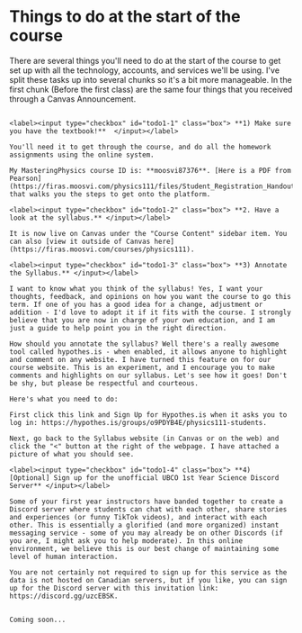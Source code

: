 Things to do at the start of the course
=======================

There are several things you'll need to do at the start of the course to get set up with all the technology, accounts, and services we'll be using.
I've split these tasks up into several chunks so it's a bit more manageable. 
In the first chunk (Before the first class) are the same four things that you received through a Canvas Announcement.

```{dropdown} <h3>Before the first class</h3>

<label><input type="checkbox" id="todo1-1" class="box"> **1) Make sure you have the textbook!**  </input></label> 

You'll need it to get through the course, and do all the homework assignments using the online system. 

My MasteringPhysics course ID is: **moosvi87376**. [Here is a PDF from Pearson](https://firas.moosvi.com/physics111/files/Student_Registration_Handout_moosvi87376) that walks you the steps to get onto the platform. 

<label><input type="checkbox" id="todo1-2" class="box"> **2. Have a look at the syllabus.** </input></label> 

It is now live on Canvas under the "Course Content" sidebar item. You can also [view it outside of Canvas here](https://firas.moosvi.com/courses/physics111).

<label><input type="checkbox" id="todo1-3" class="box"> **3) Annotate the Syllabus.** </input></label> 

I want to know what you think of the syllabus! Yes, I want your thoughts, feedback, and opinions on how you want the course to go this term. If one of you has a good idea for a change, adjustment or addition - I'd love to adopt it if it fits with the course. I strongly believe that you are now in charge of your own education, and I am just a guide to help point you in the right direction. 

How should you annotate the syllabus? Well there's a really awesome tool called hypothes.is - when enabled, it allows anyone to highlight and comment on any website. I have turned this feature on for our course website. This is an experiment, and I encourage you to make comments and highlights on our syllabus. Let's see how it goes! Don't be shy, but please be respectful and courteous.

Here's what you need to do:

First click this link and Sign Up for Hypothes.is when it asks you to log in: https://hypothes.is/groups/o9PDYB4E/physics111-students.

Next, go back to the Syllabus website (in Canvas or on the web) and click the "<" button at the right of the webpage. I have attached a picture of what you should see.

<label><input type="checkbox" id="todo1-4" class="box"> **4) [Optional] Sign up for the unofficial UBCO 1st Year Science Discord Server** </input></label> 

Some of your first year instructors have banded together to create a Discord server where students can chat with each other, share stories and experiences (or funny TikTok videos), and interact with each other. This is essentially a glorified (and more organized) instant messaging service - some of you may already be on other Discords (if you are, I might ask you to help moderate). In this online environment, we believe this is our best change of maintaining some level of human interaction.

You are not certainly not required to sign up for this service as the data is not hosted on Canadian servers, but if you like, you can sign up for the Discord server with this invitation link: https://discord.gg/uzcEBSK.

```

```{dropdown} <h3>In the first week</h3>

Coming soon...

```
